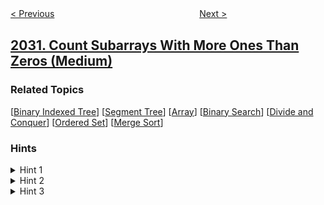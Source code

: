 <!--|This file generated by command(leetcode description); DO NOT EDIT.    |-->
<!--+----------------------------------------------------------------------+-->
<!--|@author    openset <openset.wang@gmail.com>                           |-->
<!--|@link      https://github.com/openset                                 |-->
<!--|@home      https://github.com/openset/leetcode                        |-->
<!--+----------------------------------------------------------------------+-->

[< Previous](../smallest-k-length-subsequence-with-occurrences-of-a-letter "Smallest K-Length Subsequence With Occurrences of a Letter")
　　　　　　　　　　　　　　　　
[Next >](../two-out-of-three "Two Out of Three")

## [2031. Count Subarrays With More Ones Than Zeros (Medium)](https://leetcode.com/problems/count-subarrays-with-more-ones-than-zeros "")



### Related Topics
  [[Binary Indexed Tree](../../tag/binary-indexed-tree/README.md)]
  [[Segment Tree](../../tag/segment-tree/README.md)]
  [[Array](../../tag/array/README.md)]
  [[Binary Search](../../tag/binary-search/README.md)]
  [[Divide and Conquer](../../tag/divide-and-conquer/README.md)]
  [[Ordered Set](../../tag/ordered-set/README.md)]
  [[Merge Sort](../../tag/merge-sort/README.md)]

### Hints
<details>
<summary>Hint 1</summary>
Change the zeros in nums to -1 and create a prefix sum array prefixSum using the new nums.
</details>

<details>
<summary>Hint 2</summary>
If prefixSum[i] for any index i in the range 0 <= i < prefixSum.length is positive, that means that there are more ones than zeros in the prefix ending at index i.
</details>

<details>
<summary>Hint 3</summary>
If prefixSum[j] > prefixSum[i] for two indexes i and j such that 0 <= i < j < prefixSum.length, that means that there are more ones than zeros in nums in the range [i + 1 : j] (inclusive)
</details>
